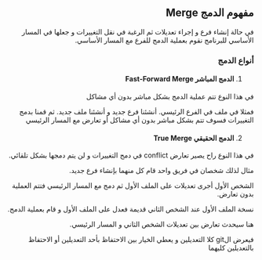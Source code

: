<div dir=rtl>

## مفهوم الدمج Merge

في حالة إنشاء فرع و إجراء تعديلات ثم الرغبة في نقل التغييرات و جعلها في المسار الأساسي للبرنامج نقوم بعملية الدمج للفرع مع المسار الأساسي.

### أنواع الدمج

1. #### الدمج المباشر Fast-Forward Merge

في هذا النوع تتم عملية الدمج بشكل مباشر بدون أي مشاكل

فمثلا في ملف في الفرع الرئيسي. أنشئنا فرع جديد و أنشئنا ملف جديد. ثم قمنا بدمج التغييرات فسوف تتم بشكل مباشر بدون أي مشاكل أو تعارض مع المسار الرئيسي

2. #### الدمج الحقيقي True Merge

في هذا النوع راح يصير تعارض conflict في دمج التغييرات و لن يتم دمجها بشكل تلقائي.

مثال لذلك شخصان في فريق واحد قام كل منهما بإنشاء فرع جديد.

الشخص الأول أجرى تعديلات على الملف الأول ثم دمج مع المسار الرئيسي فتتم العملية بدون تعارض.

نسخة الملف الأول عند الشخص الثاني قديمة فعدل على الملف الأول و قام بعملية الدمج.

هنا سيحدث تعارض بين تعديلات الشخص الثاني و المسار الرئيسي.

فيعرض الgit كلا التعديلين و يعطي الخيار بين الاحتفاظ بأحد التعديلين أو الاحتفاظ بالتعديلين كليهما

</div>